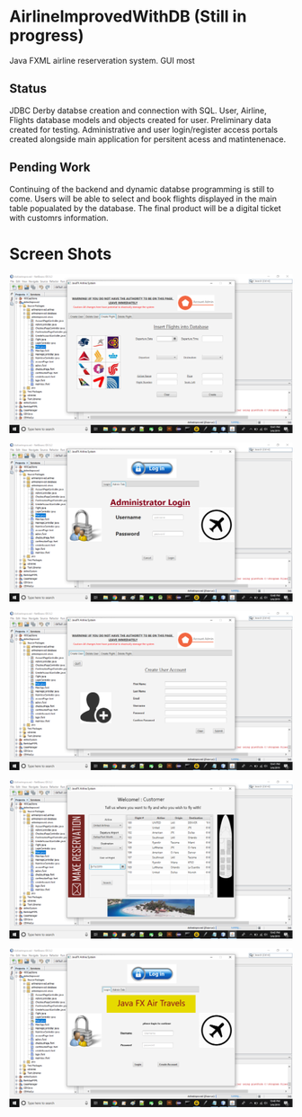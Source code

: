 # AirlineImprovedWithDB (Still in progress)

Java FXML airline reserveration system. GUI most  


## Status
 JDBC Derby databse creation and connection with SQL. User, Airline, Flights database models and objects created for user. Preliminary data created for testing. Administrative and user login/register access portals created alongside main application for persitent acess and matintenenace. 
 
## Pending Work
Continuing of the backend and dynamic databse programming is still to come. Users will be able to select and book flights displayed in the main table popualated by  the database. The final product will be a digital ticket with customrs information.

# Screen Shots

![Image of Tool](github/adminFlight.png)

![Image of Tool](github/adminLogin.png)

![Image of Tool](github/adminUser.png)

![Image of Tool](github/mainApp.png)

![Image of Tool](github/userLogin.png)
